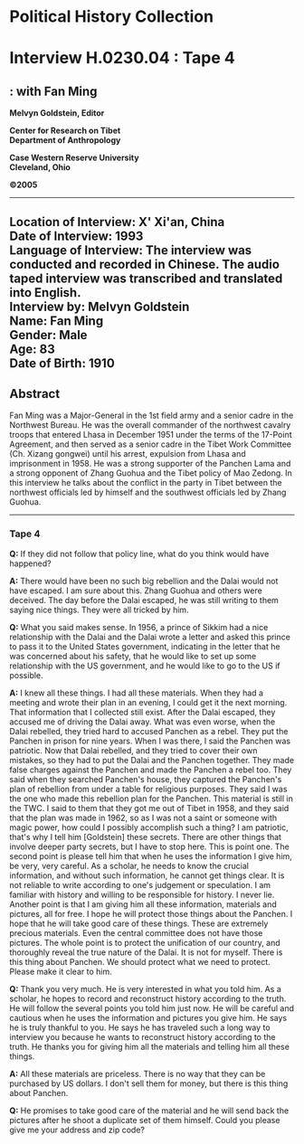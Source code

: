 # Political History Collection  
# Interview H.0230.04 : Tape 4  
##  : with Fan Ming  


**Melvyn Goldstein, Editor**  

**Center for Research on Tibet**  
**Department of Anthropology**  

**Case Western Reserve University**  
**Cleveland, Ohio**  

**©2005**  

---  
**Location of Interview:** X' Xi'an, China  
**Date of Interview:** 1993  
**Language of Interview:** The interview was conducted and recorded in Chinese. The audio taped interview was transcribed and translated into English.  
**Interview by:** Melvyn Goldstein  
**Name:** Fan Ming  
**Gender:** Male  
**Age:** 83  
**Date of Birth:** 1910  
---  
## Abstract  

 Fan Ming was a Major-General in the 1st field army and a senior cadre in the Northwest Bureau. He was the overall commander of the northwest cavalry troops that entered Lhasa in December 1951 under the terms of the 17-Point Agreement, and then served as a senior cadre in the Tibet Work Committee (Ch. Xizang gongwei) until his arrest, expulsion from Lhasa and imprisonment in 1958. He was a strong supporter of the Panchen Lama and a strong opponent of Zhang Guohua and the Tibet policy of Mao Zedong. In this interview he talks about the conflict in the party in Tibet between the northwest officials led by himself and the southwest officials led by Zhang Guohua. 
  
---
### Tape 4  
**Q:**  If they did not follow that policy line, what do you think would have happened?   

**A:**  There would have been no such big rebellion and the Dalai would not have escaped. I am sure about this. Zhang Guohua and others were deceived. The day before the Dalai escaped, he was still writing to them saying nice things. They were all tricked by him.   

**Q:**  What you said makes sense. In 1956, a prince of Sikkim had a nice relationship with the Dalai and the Dalai wrote a letter and asked this prince to pass it to the United States government, indicating in the letter that he was concerned about his safety, that he would like to set up some relationship with the US government, and he would like to go to the US if possible.   

**A:**  I knew all these things. I had all these materials. When they had a meeting and wrote their plan in an evening, I could get it the next morning. That information that I collected still exist. After the Dalai escaped, they accused me of driving the Dalai away. What was even worse, when the Dalai rebelled, they tried hard to accused Panchen as a rebel. They put the Panchen in prison for nine years. When I was there, I said the Panchen was patriotic. Now that Dalai rebelled, and they tried to cover their own mistakes, so they had to put the Dalai and the Panchen together. They made false charges against the Panchen and made the Panchen a rebel too. They said when they searched Panchen's house, they captured the Panchen's plan of rebellion from under a table for religious purposes. They said I was the one who made this rebellion plan for the Panchen. This material is still in the TWC. I said to them that they got me out of Tibet in 1958, and they said that the plan was made in 1962, so as I was not a saint or someone with magic power, how could I possibly accomplish such a thing? I am patriotic, that's why I tell him [Goldstein] these secrets. There are other things that involve deeper party secrets, but I have to stop here. This is point one. The second point is please tell him that when he uses the information I give him, be very, very careful. As a scholar, he needs to know the crucial information, and without such information, he cannot get things clear. It is not reliable to write according to one's judgement or speculation. I am familiar with history and willing to be responsible for history. I never lie. Another point is that I am giving him all these information, materials and pictures, all for free. I hope he will protect those things about the Panchen. I hope that he will take good care of these things. These are extremely precious materials. Even the central committee does not have those pictures. The whole point is to protect the unification of our country, and thoroughly reveal the true nature of the Dalai. It is not for myself. There is this thing about Panchen. We should protect what we need to protect. Please make it clear to him.   

**Q:**  Thank you very much. He is very interested in what you told him. As a scholar, he hopes to record and reconstruct history according to the truth. He will follow the several points you told him just now. He will be careful and cautious when he uses the information and pictures you give him. He says he is truly thankful to you. He says he has traveled such a long way to interview you because he wants to reconstruct history according to the truth. He thanks you for giving him all the materials and telling him all these things.   

**A:**  All these materials are priceless. There is no way that they can be purchased by US dollars. I don't sell them for money, but there is this thing about Panchen.   

**Q:**  He promises to take good care of the material and he will send back the pictures after he shoot a duplicate set of them himself. Could you please give me your address and zip code?   

